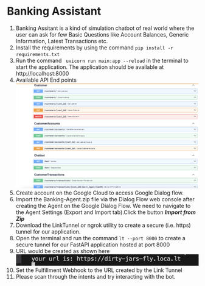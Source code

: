 # Banking Assistant
1. Banking Assitant is a kind of simulation chatbot of real world where the user can ask for few Basic Questions like Account Balances, Generic Information, Latest Transactions etc.
2. Install the requirements by using the command
   ` pip install -r requirements.txt `
3. Run the command ` uvicorn run main:app --reload` in the terminal to start the application. The application should be available at http://localhost:8000
4. Available API End points ![API End Points](API_End_Points.png)
5. Create account on the Google Cloud to access Google Dialog flow. 
6. Import the Banking-Agent.zip file via the Dialog Flow web console after creating the Agent on the Google Dialog Flow. We need to navigate to the Agent Settings (Export and Import tab).Click the button ***Import from Zip***
7. Download the LinkTunnel or ngrok utility to create a secure (i.e. https) tunnel for our application.
8. Open the terminal and run the command `lt --port 8000` to create a secure tunnel for our FastAPI application hosted at port 8000
9. URL would be created as shown here ![Link Tunnel URL](HTTPS_LinkTunnel_URL.png)
10. Set the Fulfillment Webhook to the URL created by the Link Tunnel
11. Please scan through the intents and try interacting with the bot.